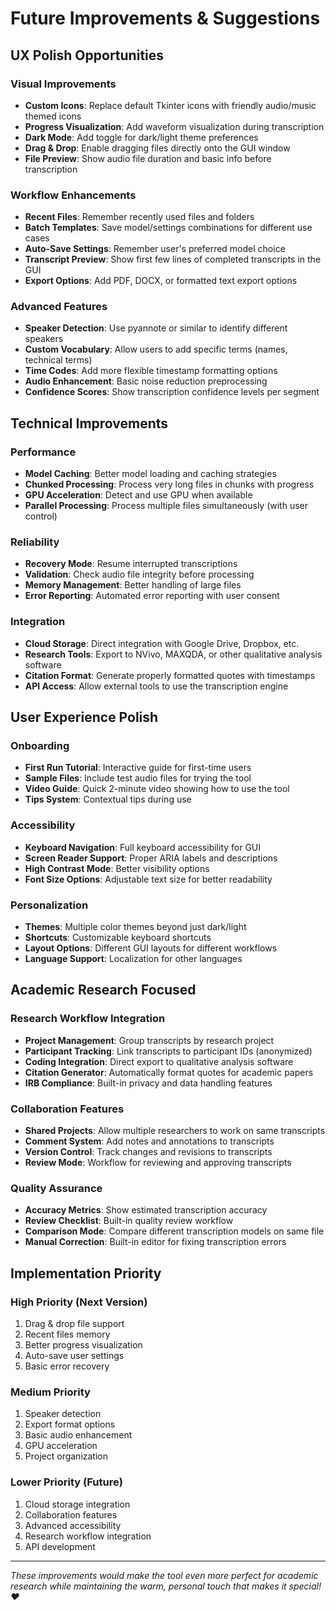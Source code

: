 # Future Improvements & Suggestions

## UX Polish Opportunities

### Visual Improvements
- **Custom Icons**: Replace default Tkinter icons with friendly audio/music themed icons
- **Progress Visualization**: Add waveform visualization during transcription 
- **Dark Mode**: Add toggle for dark/light theme preferences
- **Drag & Drop**: Enable dragging files directly onto the GUI window
- **File Preview**: Show audio file duration and basic info before transcription

### Workflow Enhancements  
- **Recent Files**: Remember recently used files and folders
- **Batch Templates**: Save model/settings combinations for different use cases
- **Auto-Save Settings**: Remember user's preferred model choice
- **Transcript Preview**: Show first few lines of completed transcripts in the GUI
- **Export Options**: Add PDF, DOCX, or formatted text export options

### Advanced Features
- **Speaker Detection**: Use pyannote or similar to identify different speakers
- **Custom Vocabulary**: Allow users to add specific terms (names, technical terms)
- **Time Codes**: Add more flexible timestamp formatting options
- **Audio Enhancement**: Basic noise reduction preprocessing
- **Confidence Scores**: Show transcription confidence levels per segment

## Technical Improvements

### Performance
- **Model Caching**: Better model loading and caching strategies
- **Chunked Processing**: Process very long files in chunks with progress
- **GPU Acceleration**: Detect and use GPU when available
- **Parallel Processing**: Process multiple files simultaneously (with user control)

### Reliability
- **Recovery Mode**: Resume interrupted transcriptions
- **Validation**: Check audio file integrity before processing
- **Memory Management**: Better handling of large files
- **Error Reporting**: Automated error reporting with user consent

### Integration
- **Cloud Storage**: Direct integration with Google Drive, Dropbox, etc.
- **Research Tools**: Export to NVivo, MAXQDA, or other qualitative analysis software
- **Citation Format**: Generate properly formatted quotes with timestamps
- **API Access**: Allow external tools to use the transcription engine

## User Experience Polish

### Onboarding
- **First Run Tutorial**: Interactive guide for first-time users
- **Sample Files**: Include test audio files for trying the tool
- **Video Guide**: Quick 2-minute video showing how to use the tool
- **Tips System**: Contextual tips during use

### Accessibility  
- **Keyboard Navigation**: Full keyboard accessibility for GUI
- **Screen Reader Support**: Proper ARIA labels and descriptions
- **High Contrast Mode**: Better visibility options
- **Font Size Options**: Adjustable text size for better readability

### Personalization
- **Themes**: Multiple color themes beyond just dark/light
- **Shortcuts**: Customizable keyboard shortcuts
- **Layout Options**: Different GUI layouts for different workflows
- **Language Support**: Localization for other languages

## Academic Research Focused

### Research Workflow Integration
- **Project Management**: Group transcripts by research project
- **Participant Tracking**: Link transcripts to participant IDs (anonymized)
- **Coding Integration**: Direct export to qualitative analysis software
- **Citation Generator**: Automatically format quotes for academic papers
- **IRB Compliance**: Built-in privacy and data handling features

### Collaboration Features
- **Shared Projects**: Allow multiple researchers to work on same transcripts
- **Comment System**: Add notes and annotations to transcripts
- **Version Control**: Track changes and revisions to transcripts
- **Review Mode**: Workflow for reviewing and approving transcripts

### Quality Assurance
- **Accuracy Metrics**: Show estimated transcription accuracy
- **Review Checklist**: Built-in quality review workflow
- **Comparison Mode**: Compare different transcription models on same file
- **Manual Correction**: Built-in editor for fixing transcription errors

## Implementation Priority

### High Priority (Next Version)
1. Drag & drop file support
2. Recent files memory
3. Better progress visualization
4. Auto-save user settings
5. Basic error recovery

### Medium Priority
1. Speaker detection
2. Export format options  
3. Basic audio enhancement
4. GPU acceleration
5. Project organization

### Lower Priority (Future)
1. Cloud storage integration
2. Collaboration features
3. Advanced accessibility
4. Research workflow integration
5. API development

---

*These improvements would make the tool even more perfect for academic research while maintaining the warm, personal touch that makes it special! ❤️*